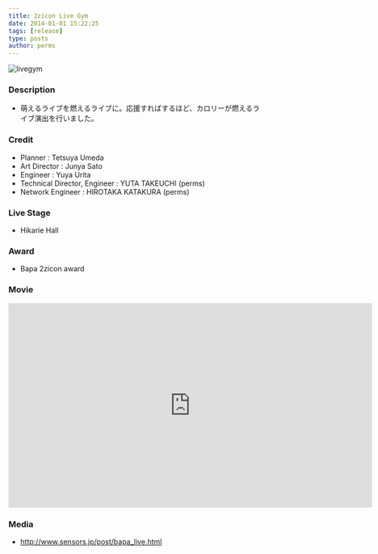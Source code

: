 ```yaml
---
title: 2zicon Live Gym
date: 2014-01-01 15:22:25
tags: [release]
type: posts
author: perms
---
```


![livegym](/img/works/livegym.png 'livegym')

### Description

* 萌えるライブを燃えるライブに。応援すればするほど、カロリーが燃えるライブ演出を行いました。

### Credit

* Planner : Tetsuya Umeda
* Art Director : Junya Sato
* Engineer : Yuya Urita
* Technical Director, Engineer : YUTA TAKEUCHI (perms)
* Network Engineer : HIROTAKA KATAKURA (perms)

### Live Stage

* Hikarie Hall

### Award

* Bapa 2zicon award

### Movie

<iframe src="https://player.vimeo.com/video/249294407" width="720" height="405" frameborder="0" webkitallowfullscreen mozallowfullscreen allowfullscreen></iframe>

### Media

* http://www.sensors.jp/post/bapa_live.html
